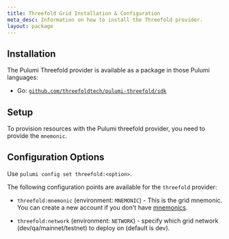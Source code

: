 ```yaml
---
title: Threefold Grid Installation & Configuration
meta_desc: Information on how to install the Threefold provider.
layout: package
---
```


## Installation

The Pulumi Threefold provider is available as a package in those Pulumi languages:

* Go: [`github.com/threefoldtech/pulumi-threefold/sdk`](https://pkg.go.dev/github.com/threefoldtech/pulumi-threefold/sdk)

## Setup

To provision resources with the Pulumi threefold provider, you need to provide the `mnemonic`.

## Configuration Options

Use `pulumi config set threefold:<option>`.

The following configuration points are available for the `threefold` provider:

* `threefold:mnemonic` (environment: `MNEMONIC`) -  This is the grid mnemonic. You can create a new account if you don't have [mnemonics](https://threefoldtech.github.io/info_grid/dashboard/portal/dashboard_portal_polkadot_create_account.html).

* `threefold:network` (environment: `NETWORK`) - specify which grid network (dev/qa/mainnet/testnet) to deploy on (default is dev).
